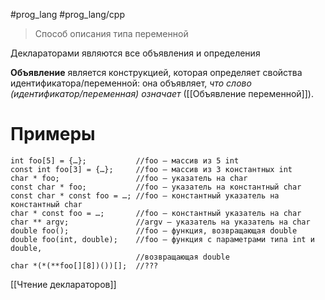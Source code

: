 #prog_lang #prog_lang/cpp 

> Способ описания типа переменной

Деклараторами являются все объявления и определения

**Объявление** является конструкцией, которая определяет свойства идентификатора/переменной: она объявляет, *что слово (идентификатор/переменная) означает* ([[Объявление переменной]]).

# Примеры

```
int foo[5] = {…};           //foo – массив из 5 int
const int foo[3] = {…};     //foo – массив из 3 константных int
char * foo;                 //foo – указатель на char
const char * foo;           //foo – указатель на константный char
const char * const foo = …; //foo – константный указатель на константный char
char * const foo = …;       //foo – константный указатель на char
char ** argv;               //argv – указатель на указатель на char
double foo();               //foo – функция, возвращающая double
double foo(int, double);    //foo – функция с параметрами типа int и double,
                            //возвращающая double
char *(*(**foo[][8])())[];  //??? 
```

[[Чтение деклараторов]]